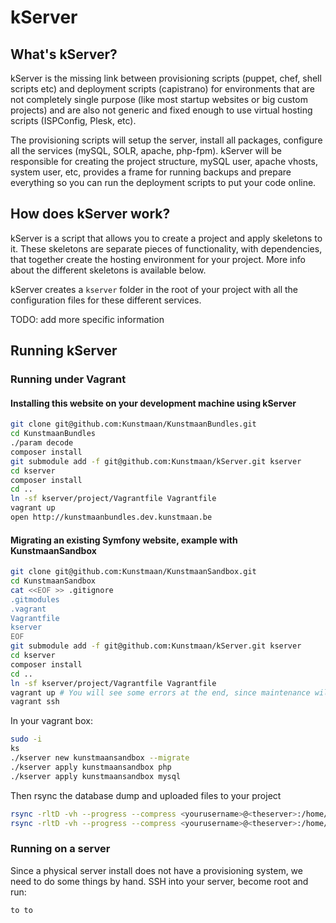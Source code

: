 # kServer

## What's kServer?

kServer is the missing link between provisioning scripts (puppet, chef, shell scripts etc) and deployment scripts
(capistrano) for environments that are not completely single purpose (like most startup websites or big custom projects)
and are also not generic and fixed enough to use virtual hosting scripts (ISPConfig, Plesk, etc).

The provisioning scripts will setup the server, install all packages, configure all the services (mySQL, SOLR, apache,
php-fpm). kServer will be responsible for creating the project structure, mySQL user, apache vhosts, system user, etc,
provides a frame for running backups and prepare everything so you can run the deployment scripts to put your code online.

## How does kServer work?

kServer is a script that allows you to create a project and apply skeletons to it. These skeletons are separate pieces
of functionality, with dependencies, that together create the hosting environment for your project. More info about the
different skeletons is available below.

kServer creates a ```kserver``` folder in the root of your project with all the configuration files for these different
services.

TODO: add more specific information

## Running kServer

### Running under Vagrant

#### Installing this website on your development machine using kServer

```bash
git clone git@github.com:Kunstmaan/KunstmaanBundles.git
cd KunstmaanBundles
./param decode
composer install
git submodule add -f git@github.com:Kunstmaan/kServer.git kserver
cd kserver
composer install
cd ..
ln -sf kserver/project/Vagrantfile Vagrantfile
vagrant up
open http://kunstmaanbundles.dev.kunstmaan.be
```

#### Migrating an existing Symfony website, example with KunstmaanSandbox

```bash
git clone git@github.com:Kunstmaan/KunstmaanSandbox.git
cd KunstmaanSandbox
cat <<EOF >> .gitignore
.gitmodules
.vagrant
Vagrantfile
kserver
EOF
git submodule add -f git@github.com:Kunstmaan/kServer.git kserver
cd kserver
composer install
cd ..
ln -sf kserver/project/Vagrantfile Vagrantfile
vagrant up # You will see some errors at the end, since maintenance will not work before the creation of the config files
vagrant ssh
```

In your vagrant box:

```bash
sudo -i
ks
./kserver new kunstmaansandbox --migrate
./kserver apply kunstmaansandbox php
./kserver apply kunstmaansandbox mysql
```

Then rsync the database dump and uploaded files to your project

```bash
rsync -rltD -vh --progress --compress <yourusername>@<theserver>:/home/projects/<oldprojectname>/backup/* /var/www/kunstmaansandbox/backup/
rsync -rltD -vh --progress --compress <yourusername>@<theserver>:/home/projects/<oldprojectname>/data/shared/web/uploads /var/www/kunstmaansandbox/current/web/

```


### Running on a server

Since a physical server install does not have a provisioning system, we need to do some things by hand. SSH into your server, become root and run:

```bash
to to
```
